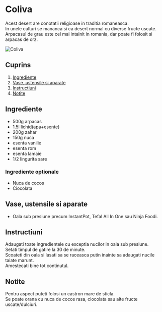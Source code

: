 # Coliva

Acest desert are conotatii religioase in traditia romaneasca.  
In unele culturi se mananca si ca desert normal cu diverse fructe uscate.  
Arpacasul de grau este cel mai intalnit in romania, dar poate fi folosit si arpacas de orz.

![Coliva](./coliva.jpg)

## Cuprins

1. [Ingrediente](#ingrediente)
2. [Vase, ustensile si aparate](#vase-ustensile-aparate)
3. [Instructiuni](#instructiuni)
4. [Notite](#notite)

<a id="ingrediente"></a>

## Ingrediente

- 500g arpacas
- 1.5l lichid(apa+esente)
- 200g zahar
- 150g nuca
- esenta vanilie
- esenta rom
- esenta lamaie
- 1/2 lingurita sare

### Ingrediente optionale

- Nuca de cocos 
- Ciocolata

<a id="vase-ustensile-aparate"></a>

## Vase, ustensile si aparate

- Oala sub presiune precum InstantPot, Tefal All In One sau Ninja Foodi.

<a id="instructiuni"></a>

## Instructiuni

Adaugati toate ingredientele cu exceptia nucilor in oala sub presiune.  
Setati timpul de gatire la 30 de minute.  
Scoateti din oala si lasati sa se raceasca putin inainte sa adaugati nucile taiate marunt.  
Amestecati bine tot continutul.

<a id="notite"></a>

## Notite

Pentru aspect puteti folosi un castron mare de sticla.  
Se poate orana cu nuca de cocos rasa, ciocolata sau alte fructe uscate/dulciuri.
